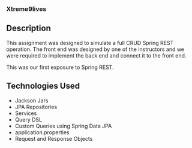 ### Xtreme9lives

## Description
This assignment was designed to simulate a full CRUD Spring REST operation. The front end was designed by one of the instructors and we were required to implement the back end and connect it to the front end.

This was our first exposure to Spring REST.

## Technologies Used
* Jackson Jars
* JPA Repositories
* Services
* Query DSL
* Custom Queries using Spring Data JPA
* application.properties
* Request and Response Objects
